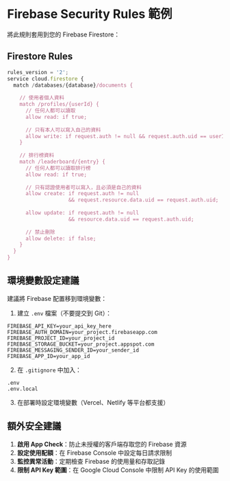 # Firebase Security Rules 範例

將此規則套用到您的 Firebase Firestore：

## Firestore Rules

```javascript
rules_version = '2';
service cloud.firestore {
  match /databases/{database}/documents {
    
    // 使用者個人資料
    match /profiles/{userId} {
      // 任何人都可以讀取
      allow read: if true;
      
      // 只有本人可以寫入自己的資料
      allow write: if request.auth != null && request.auth.uid == userId;
    }
    
    // 排行榜資料
    match /leaderboard/{entry} {
      // 任何人都可以讀取排行榜
      allow read: if true;
      
      // 只有認證使用者可以寫入，且必須是自己的資料
      allow create: if request.auth != null 
                    && request.resource.data.uid == request.auth.uid;
      
      allow update: if request.auth != null 
                    && resource.data.uid == request.auth.uid;
      
      // 禁止刪除
      allow delete: if false;
    }
  }
}
```

## 環境變數設定建議

建議將 Firebase 配置移到環境變數：

1. 建立 `.env` 檔案（不要提交到 Git）：
```
FIREBASE_API_KEY=your_api_key_here
FIREBASE_AUTH_DOMAIN=your_project.firebaseapp.com
FIREBASE_PROJECT_ID=your_project_id
FIREBASE_STORAGE_BUCKET=your_project.appspot.com
FIREBASE_MESSAGING_SENDER_ID=your_sender_id
FIREBASE_APP_ID=your_app_id
```

2. 在 `.gitignore` 中加入：
```
.env
.env.local
```

3. 在部署時設定環境變數（Vercel、Netlify 等平台都支援）

## 額外安全建議

1. **啟用 App Check**：防止未授權的客戶端存取您的 Firebase 資源
2. **設定使用配額**：在 Firebase Console 中設定每日請求限制
3. **監控異常活動**：定期檢查 Firebase 的使用量和存取記錄
4. **限制 API Key 範圍**：在 Google Cloud Console 中限制 API Key 的使用範圍
